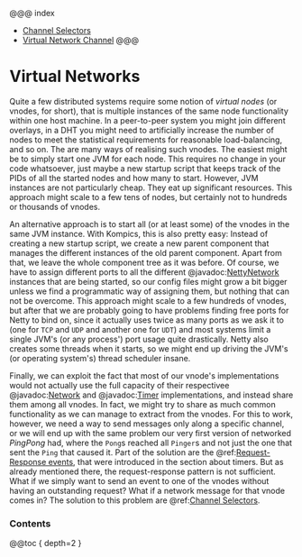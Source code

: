 @@@ index
* [Channel Selectors](channelselectors.md)
* [Virtual Network Channel](virtualnetworkchannel.md)
@@@

Virtual Networks
================

Quite a few distributed systems require some notion of *virtual nodes* (or vnodes, for short), that is multiple instances of the same node functionality within one host machine. In a peer-to-peer system you might join different overlays, in a DHT you might need to artificially increase the number of nodes to meet the statistical requirements for reasonable load-balancing, and so on. The are many ways of realising such vnodes. The easiest might be to simply start one JVM for each node. This requires no change in your code whatsoever, just maybe a new startup script that keeps track of the PIDs of all the started nodes and how many to start. However, JVM instances are not particularly cheap. They eat up significant resources. This approach might scale to a few tens of nodes, but certainly not to hundreds or thousands of vnodes.

An alternative approach is to start all (or at least some) of the vnodes in the same JVM instance. With Kompics, this is also pretty easy: Instead of creating a new startup script, we create a new parent component that manages the different instances of the old parent component. Apart from that, we leave the whole component tree as it was before. Of course, we have to assign different ports to all the different @javadoc:[NettyNetwork](se.sics.kompics.network.netty.NettyNetwork) instances that are being started, so our config files might grow a bit bigger unless we find a programmatic way of assigning them, but nothing that can not be overcome. This approach might scale to a few hundreds of vnodes, but after that we are probably going to have problems finding free ports for Netty to bind on, since it actually uses twice as many ports as we ask it to (one for `TCP` and `UDP` and another one for `UDT`) and most systems limit a single JVM's (or any process') port usage quite drastically. Netty also creates some threads when it starts, so we might end up driving the JVM's (or operating system's) thread scheduler insane.

Finally, we can exploit the fact that most of our vnode's implementations would not actually use the full capacity of their respectivee @javadoc:[Network](se.sics.kompics.network.Network) and @javadoc:[Timer](se.sics.kompics.timer.Timer) implementations, and instead share them among all vnodes. In fact, we might try to share as much common functionality as we can manage to extract from the vnodes. For this to work, however, we need a way to send messages only along a specific channel, or we will end up with the same problem our very first version of networked *PingPong* had, where the `Pong`s reached all `Pinger`s and not just the one that sent the `Ping` that caused it. Part of the solution are the @ref:[Request-Response events](../../timers.md#request-response-events), that were introduced in the section about timers. But as already mentioned there, the request-response pattern is not sufficient. What if we simply want to send an event to one of the vnodes without having an outstanding request? What if a network message for that vnode comes in? The solution to this problem are @ref:[Channel Selectors](channelselectors.md).

### Contents

@@toc { depth=2 }
